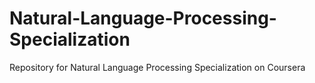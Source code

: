 # Natural-Language-Processing-Specialization
Repository for Natural Language Processing Specialization on Coursera

